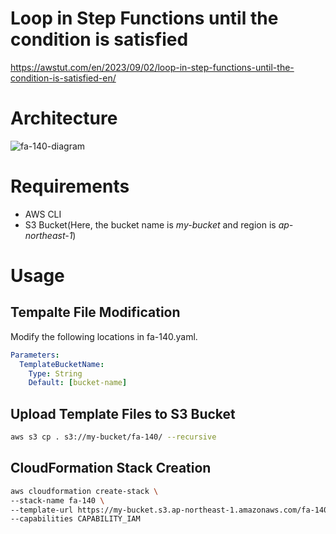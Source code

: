 # Loop in Step Functions until the condition is satisfied

https://awstut.com/en/2023/09/02/loop-in-step-functions-until-the-condition-is-satisfied-en/

# Architecture

![fa-140-diagram](https://github.com/awstut-an-r/awstut-fa/assets/84276199/bb948a86-2455-418d-b7e3-7351e2a18090)

# Requirements

* AWS CLI
* S3 Bucket(Here, the bucket name is *my-bucket* and region is *ap-northeast-1*)

# Usage

## Tempalte File Modification

Modify the following locations in fa-140.yaml.

```yaml
Parameters:
  TemplateBucketName:
    Type: String
    Default: [bucket-name]
```

## Upload  Template Files to S3 Bucket

```bash
aws s3 cp . s3://my-bucket/fa-140/ --recursive
```

## CloudFormation Stack Creation

```bash
aws cloudformation create-stack \
--stack-name fa-140 \
--template-url https://my-bucket.s3.ap-northeast-1.amazonaws.com/fa-140/fa-140.yaml \
--capabilities CAPABILITY_IAM
```
